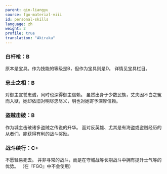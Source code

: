 ```yaml
---
parent: qin-liangyu
source: fgo-material-viii
id: personal-skills
language: zh
weight: 2
profile: true
translation: "Akiraka"
---
```


### 白杆枪：B

原本是宝具。作为技能的等级是B，但作为宝具则是D。
详情见宝具栏目。

### 忠士之相：B

对御主宣誓忠诚，同时也深得御主信赖。
虽然出身于少数民族，丈夫因不白之冤而入狱，她却依旧对明尽忠尽义，明也对她寄予深厚信赖。

### 盗贼击破：B

作为城主击破诸多盗贼之传说的升华。
面对反英雄、尤其是有海盗或盗贼经历的从者们，能获得有利的战斗奖励。

### 战斗续行：C+

不愿轻易死去。
并非寻常的战斗，而是在守城战等长期战斗中拥有提升士气等的优势。
（在『FGO』中不会使用）
